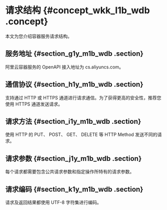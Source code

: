 # 请求结构 {#concept_wkk_l1b_wdb .concept}

本文为您介绍容器服务请求结构。

## 服务地址 {#section_g1y_m1b_wdb .section}

阿里云容器服务的 OpenAPI 接入地址为 cs.aliyuncs.com。

## 通信协议 {#section_h1y_m1b_wdb .section}

支持通过 HTTP 或 HTTPS 通道进行请求通信。为了获得更高的安全性，推荐您使用 HTTPS 通道发送请求。

## 请求方法 {#section_i1y_m1b_wdb .section}

使用 HTTP 的 PUT、 POST、 GET、 DELETE 等 HTTP Method 发送不同的请求。

## 请求参数 {#section_j1y_m1b_wdb .section}

每个请求都需要包含公共请求参数和指定操作所特有的请求参数。

## 请求编码 {#section_k1y_m1b_wdb .section}

请求及返回结果都使用 UTF-8 字符集进行编码。

